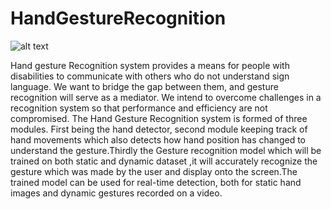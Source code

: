 # HandGestureRecognition

![alt text](https://github.com/sachinihcas/HandGestureRecognition/blob/main/Hand%20Gestures.png?raw=true)

Hand gesture Recognition system provides a means for people with disabilities to communicate with others who do not understand sign language. We want to bridge the gap between them, and gesture recognition will serve as a mediator. We intend to overcome challenges in a recognition system so that performance and efficiency are not compromised. The Hand Gesture Recognition system is formed of three modules. First being the hand detector, second module keeping track of hand movements which also detects how hand position has changed  to understand the gesture.Thirdly the Gesture recognition model which will be trained on both static and dynamic dataset ,it will accurately recognize the gesture which was made by the user and display onto the screen.The trained model can be used for real-time detection, both for static hand images and dynamic gestures recorded on a video.

